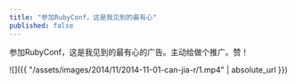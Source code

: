 ```yaml
---
title: "参加RubyConf，这是我见到的最有心"
published: false
---
```

参加RubyConf，这是我见到的最有心的广告。主动给做个推广。赞！



![]({{ "/assets/images/2014/11/2014-11-01-can-jia-r/1.mp4" | absolute_url }})
